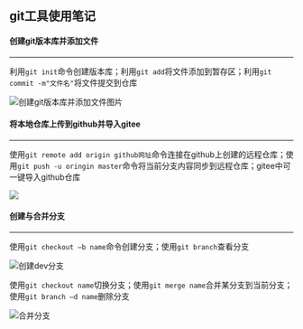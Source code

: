 ## git工具使用笔记

#### 创建git版本库并添加文件

---

利用`git init`命令创建版本库；利用`git add`将文件添加到暂存区；利用`git commit -m"文件名"`将文件提交到仓库

![创建git版本库并添加文件图片](https://i.postimg.cc/rzXcKzYt/git.png)

#### 将本地仓库上传到github并导入gitee

---

使用`git remote add origin github网址`命令连接在github上创建的远程仓库；使用`git push -u oringin master`命令将当前分支内容同步到远程仓库；gitee中可一键导入github仓库

![](https://i.postimg.cc/Xv1Dxq6G/2.png)



#### 创建与合并分支

---

使用`git checkout –b name`命令创建分支；使用`git branch`查看分支

![创建dev分支](https://i.postimg.cc/wv6LtcGD/dev.png)

使用`git checkout name`切换分支；使用`git merge name`合并某分支到当前分支；使用`git branch –d name`删除分支

![合并分支](https://i.postimg.cc/2yxz1hgL/image.png)

